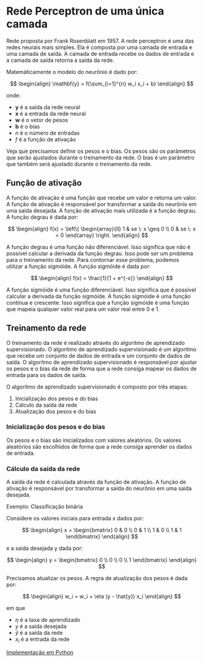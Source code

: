 # Rede Perceptron de uma única camada

Rede proposta por Frank Rosenblatt em 1957. A rede perceptron é uma das redes neurais mais simples. Ela é composta por uma camada de entrada e uma camada de saída. A camada de entrada recebe os dados de entrada e a camada de saída retorna a saída da rede.

Matemáticamente o modelo do neurônio é dado por:

$$
\begin{align}
\mathbf{y} = f(\sum_{i=1}^{n} w_i x_i + b)
\end{align}
$$

onde:

* $\mathbf{y}$ é a saída da rede neural
* $\mathbf{x}$ é a entrada da rede neural
* $\mathbf{w}$ é o vetor de pesos
* $\mathbf{b}$ é o bias
* $n$ é o número de entradas
* $f$ é a função de ativação

Veja que precisamos definir os pesos e o bias. Os pesos são os parâmetros que serão ajustados durante o treinamento da rede. O bias é um parâmetro que também será ajustado durante o treinamento da rede.

## Função de ativação

A função de ativação é uma função que recebe um valor e retorna um valor. A função de ativação é responsável por transformar a saída do neurônio em uma saída desejada. A função de ativação mais utilizada é a função degrau. A função degrau é dada por:

$$
\begin{align}
f(x) = \left\{
\begin{array}{ll}
1 & se \: x \geq 0 \\
0 & se \: x < 0
\end{array}
\right.
\end{align}
$$

A função degrau é uma função não diferenciável. Isso significa que não é possível calcular a derivada da função degrau. Isso pode ser um problema para o treinamento da rede. Para contornar esse problema, podemos utilizar a função sigmóide. A função sigmóide é dada por:

$$
\begin{align}
f(x) = \frac{1}{1 + e^{-x}}
\end{align}
$$

A função sigmóide é uma função diferenciável. Isso significa que é possível calcular a derivada da função sigmóide. A função sigmóide é uma função contínua e crescente. Isso significa que a função sigmóide é uma função que mapeia qualquer valor real para um valor real entre 0 e 1. 

## Treinamento da rede

O treinamento da rede é realizado através do algoritmo de aprendizado supervisionado. O algoritmo de aprendizado supervisionado é um algoritmo que recebe um conjunto de dados de entrada e um conjunto de dados de saída. O algoritmo de aprendizado supervisionado é responsável por ajustar os pesos e o bias da rede de forma que a rede consiga mapear os dados de entrada para os dados de saída.

O algoritmo de aprendizado supervisionado é composto por três etapas:

1. Inicialização dos pesos e do bias
2. Cálculo da saída da rede
3. Atualização dos pesos e do bias

### Inicialização dos pesos e do bias

Os pesos e o bias são inicializados com valores aleatórios. Os valores aleatórios são escolhidos de forma que a rede consiga aprender os dados de entrada.

### Cálculo da saída da rede

A saída da rede é calculada através da função de ativação. A função de ativação é responsável por transformar a saída do neurônio em uma saída desejada.

Exemplo: Classificação binária 

Considere os valores iniciais para entrada x dados por: 

$$
\begin{align}
x = \begin{bmatrix}
0 & 0 \\
0 & 1 \\
1 & 0 \\
1 & 1
\end{bmatrix}
\end{align}
$$

e a saida desejada y dada por:

$$
\begin{align}
y = \begin{bmatrix}
0 \\
0 \\
0 \\
1
\end{bmatrix}
\end{align}
$$

Precisamos atualizar os pesos. A regra de atualização dos pesos é dada por:

$$
\begin{align}
w_i = w_i + \eta (y - \hat{y}) x_i
\end{align}
$$

em que 

* $\eta$ é a taxa de aprendizado
* $y$ é a saída desejada
* $\hat{y}$ é a saída da rede
* $x_i$ é a entrada da rede





[Implementação em Python](https://github.com/roscibely/neural_networks/tree/main/unidadeI/perceptron/perceptron.py)

